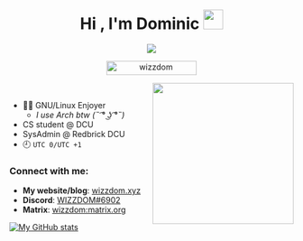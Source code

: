 <h1 align="center">Hi , I'm Dominic <img src="https://media.giphy.com/media/hvRJCLFzcasrR4ia7z/giphy.gif" width="35"></h1>

<p align="center">
  <a href="https://git.io/typing-svg"><img src="https://readme-typing-svg.demolab.com/?lines=Student;Developer;Designer;Technician;Software+Engineer&font=Fira%20Code&center=true&width=380&height=50"/></a>
</p>

<p align="center"> 
	<img src="https://komarev.com/ghpvc/?username=wizzdom&label=Profile%20views&color=0047AB&style=plastic?" alt="wizzdom" height=25px, width=160px/> 
	<!---
		<a href = "https://commits.top/egypt.html" target="_blank">
			<img src="https://aktive.tk/egypt/7oSkaaa?color=red" alt="Most Active Users" target="_blank" height=25px, width=250px/> 
		</a>
	-->

</p>



<picture> <img align="right" src="https://github.com/7oSkaaa/7oSkaaa/blob/main/Images/about_me.gif?raw=true" width = 250px></picture>

<br>

- 🐃🐧 GNU/Linux Enjoyer 
  - *I use Arch btw (˵ ͡° ͜ʖ ͡°˵)*
- CS student @ DCU
- SysAdmin @ Redbrick DCU
- 🕘 `UTC 0/UTC +1`

### Connect with me:

- **My website/blog**: [wizzdom.xyz][website]  
- **Discord**: [WIZZDOM#6902][discord]
- **Matrix**: [wizzdom:matrix.org][matrix]

[![My GitHub stats](https://github-readme-stats.vercel.app/api?username=wizzdom&show_icons=true&theme=dark&hide_border=true&hide=prs,contribs&count_private=true)](https://github.com/wizzdom)


[website]: https://wizzdom.xyz
[twitter]: https://twitter.com/Wizzdom03
[linkedin]: https://www.linkedin.com/in/dominic-connor-16096b194/
[discord]: https://discord.com/users/277551134154162177
[matrix]: https://matrix.to/#/@wizzdom:matrix.org
[gitlab]: https://gitlab.com/wizzdom
